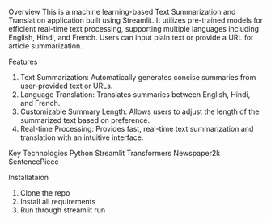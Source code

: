 Overview
This is a machine learning-based Text Summarization and Translation application built using Streamlit. It utilizes pre-trained models for efficient real-time text processing, supporting multiple languages including English, Hindi, and French. Users can input plain text or provide a URL for article summarization.

Features
1. Text Summarization: Automatically generates concise summaries from user-provided text or URLs.
2. Language Translation: Translates summaries between English, Hindi, and French.
3. Customizable Summary Length: Allows users to adjust the length of the summarized text based on preference.
4. Real-time Processing: Provides fast, real-time text summarization and translation with an intuitive interface.

Key Technologies
Python
Streamlit
Transformers
Newspaper2k
SentencePiece

Installataion
1. Clone the repo
2. Install all requirements
3. Run through streamlit run 
